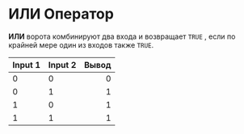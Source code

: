 # ИЛИ Оператор

**ИЛИ** ворота комбинируют два входа и возвращает `TRUE` , если по крайней мере один из входов также `TRUE`.

| Input 1 | Input 2 | Вывод |
| ------- | ------- | -----:|
| 0       | 0       |     0 |
| 0       | 1       |     1 |
| 1       | 0       |     1 |
| 1       | 1       |     1 |